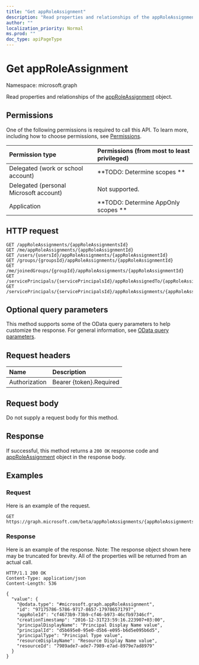 ```yaml
---
title: "Get appRoleAssignment"
description: "Read properties and relationships of the appRoleAssignment object."
author: ""
localization_priority: Normal
ms.prod: ""
doc_type: apiPageType
---
```


# Get appRoleAssignment

Namespace: microsoft.graph

Read properties and relationships of the [appRoleAssignment](../resources/approleassignment.md) object.

## Permissions
One of the following permissions is required to call this API. To learn more, including how to choose permissions, see [Permissions](/concepts/permissions-reference.md).

|Permission type|Permissions (from most to least privileged)|
|:---|:---|
|Delegated (work or school account)|**TODO: Determine scopes **|
|Delegated (personal Microsoft account)|Not supported.|
|Application|**TODO: Determine AppOnly scopes **|

## HTTP request
<!-- {
  "blockType": "ignored"
}
-->
``` http
GET /appRoleAssignments/{appRoleAssignmentsId}
GET /me/appRoleAssignments/{appRoleAssignmentId}
GET /users/{usersId}/appRoleAssignments/{appRoleAssignmentId}
GET /groups/{groupsId}/appRoleAssignments/{appRoleAssignmentId}
GET /me/joinedGroups/{groupId}/appRoleAssignments/{appRoleAssignmentId}
GET /servicePrincipals/{servicePrincipalsId}/appRoleAssignedTo/{appRoleAssignmentId}
GET /servicePrincipals/{servicePrincipalsId}/appRoleAssignments/{appRoleAssignmentId}
```

## Optional query parameters
This method supports some of the OData query parameters to help customize the response. For general information, see [OData query parameters](/graph/query-parameters).

## Request headers
|Name|Description|
|:---|:---|
|Authorization|Bearer {token}.Required|

## Request body
Do not supply a request body for this method.

## Response
If successful, this method returns a `200 OK` response code and [appRoleAssignment](../resources/approleassignment.md) object in the response body.

## Examples

### Request
Here is an example of the request.
<!-- {
  "blockType": "request",
  "name": "get_approleassignment"
}
-->
``` http
GET https://graph.microsoft.com/beta/appRoleAssignments/{appRoleAssignmentsId}
```

### Response
Here is an example of the response. Note: The response object shown here may be truncated for brevity. All of the properties will be returned from an actual call.
<!-- {
  "blockType": "response",
  "truncated": true,
  "@odata.type": "microsoft.graph.appRoleAssignment"
}
-->
``` http
HTTP/1.1 200 OK
Content-Type: application/json
Content-Length: 536

{
  "value": {
    "@odata.type": "#microsoft.graph.appRoleAssignment",
    "id": "97175786-5786-9717-8657-179786571797",
    "appRoleId": "cf4673b9-73b9-cf46-b973-46cfb97346cf",
    "creationTimestamp": "2016-12-31T23:59:16.223907+03:00",
    "principalDisplayName": "Principal Display Name value",
    "principalId": "d5b695e0-95e0-d5b6-e095-b6d5e095b6d5",
    "principalType": "Principal Type value",
    "resourceDisplayName": "Resource Display Name value",
    "resourceId": "7989ade7-ade7-7989-e7ad-8979e7ad8979"
  }
}
```


